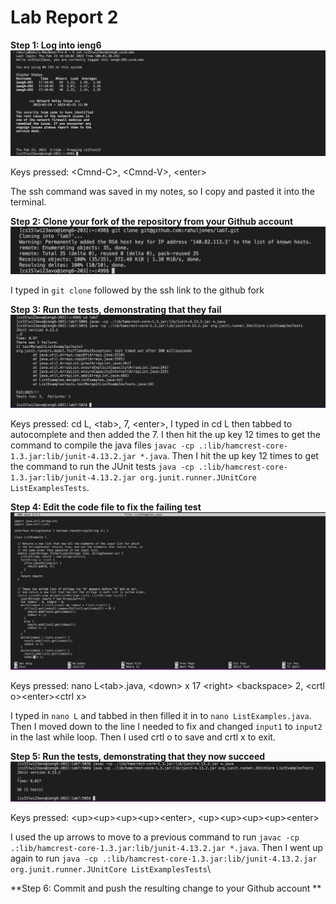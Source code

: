 # Lab Report 2

**Step 1: Log into ieng6**
![Image](Step1.png)

Keys pressed: \<Cmnd-C\>, \<Cmnd-V\>, \<enter\>
  
The ssh command was saved in my notes, so I copy and pasted it into the terminal.

**Step 2: Clone your fork of the repository from your Github account**
![Image](Step2.png)

I typed in `git clone` followed by the ssh link to the github fork


**Step 3: Run the tests, demonstrating that they fail**
![Image](Step3.png)

Keys pressed: cd L, \<tab\>, 7, \<enter\>, 
I typed in cd L then tabbed to autocomplete and then added the 7. I then hit the up key 12 times to get the command to compile the java files `javac -cp .:lib/hamcrest-core-1.3.jar:lib/junit-4.13.2.jar *.java`. Then I hit the up key 12 times to get the command to run the JUnit tests `java -cp .:lib/hamcrest-core-1.3.jar:lib/junit-4.13.2.jar org.junit.runner.JUnitCore ListExamplesTests`.
  

**Step 4: Edit the code file to fix the failing test**
![Image](Step4.png)

Keys pressed: nano L\<tab\>.java, \<down\> x 17 \<right\> \<backspace\> 2, \<crtl o\>\<enter\>\<ctrl x\>

I typed in `nano L` and tabbed in then filled it in to `nano ListExamples.java`. Then I moved down to the line I needed to fix and changed `input1` to `input2` in the last while loop. Then I used crtl o to save and crtl x to exit.

**Step 5: Run the tests, demonstrating that they now succeed**
![Image](Step5.png)


Keys pressed: \<up\>\<up\>\<up\>\<up\>\<enter\>, \<up\>\<up\>\<up\>\<up\>\<enter\>

I used the up arrows to move to a previous command to run `javac -cp .:lib/hamcrest-core-1.3.jar:lib/junit-4.13.2.jar *.java`. Then I went up again to run `java -cp .:lib/hamcrest-core-1.3.jar:lib/junit-4.13.2.jar org.junit.runner.JUnitCore ListExamplesTests`\

**Step 6: Commit and push the resulting change to your Github account **
